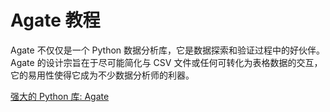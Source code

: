 # Agate 教程

<show-structure depth="3"/>

Agate  不仅仅是一个  Python  数据分析库，它是数据探索和验证过程中的好伙伴。
Agate  的设计宗旨在于尽可能简化与  CSV  文件或任何可转化为表格数据的交互，它的易用性使得它成为不少数据分析师的利器。


<seealso>
<category ref="ref_docs">
    <a href="https://mp.weixin.qq.com/s/vmhKmJSNTFNm_U2tRLmKDA">强大的 Python 库: Agate</a>
</category>
<category ref="ref_github">
</category>
<category ref="ref_issues">
</category>
<category ref="ref_hf">
</category>
<category ref="ref_ms">
</category>
</seealso>